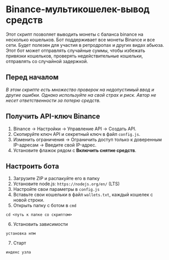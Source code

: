 # Binance-мультикошелек-вывод средств
Этот скрипт позволяет выводить монеты с баланса binance на несколько кошельков. Бот поддерживает все монеты Binance и все сети. Будет полезен для участия в ретродропах и других видах абьюза. Этот бот может отправлять случайные суммы, чтобы избежать привязки кошельков, проверять недействительные кошельки, отправлять со случайной задержкой.

## Перед началом
<i>В этом скрипте есть множество проверок на недопустимый ввод и другие ошибки. Однако используйте на свой страх и риск. Автор не несет ответственности за потерю средств.</i>

## Получить API-ключ Binance

1) Binance -> Настройки -> Управление API -> Создать API.
2) Скопируйте ключ API и секретный ключ в файл `config.js`.
3) Изменить ограничения -> Ограничить доступ только к доверенным IP-адресам -> Введите свой IP-адрес.
4) Установите флажок рядом с <b>Включить снятие средств</b>.

## Настроить бота

1) Загрузите ZIP и распакуйте его в папку
2) Установите node.js: `https://nodejs.org/en/` (LTS)
3) Настройте свои параметры в `config.js`
4) Вставьте свои кошельки в файл `wallets.txt`, каждый кошелек с новой строки.
5) Открыть папку с ботом в `cmd`
``` ударить
cd <путь к папке со скриптом>
```
6) Установить зависимости
``` ударить
установка нпм
```
7) Старт
``` ударить
индекс узла
```